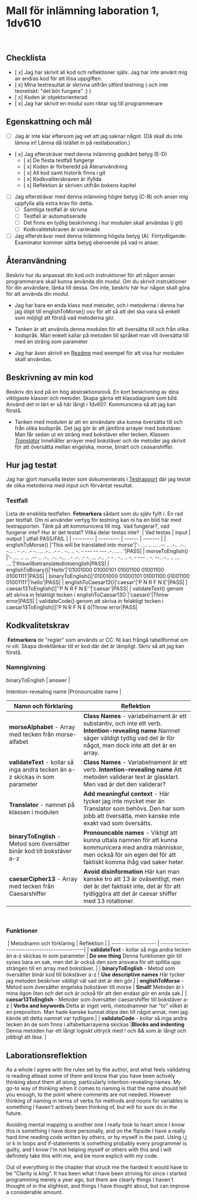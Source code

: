
# Mall för inlämning laboration 1, 1dv610
​
## Checklista
  - [ x] Jag har skrivit all kod och reflektioner själv. Jag har inte använt mig av andras kod för att lösa uppgiften.
  - [ x] Mina testresultat är skrivna utifrån utförd testning ( och inte teoretiskt: "det bör fungera" :) )
  - [ x] Koden är objektorienterad
  - [ x] Jag har skrivit en modul som riktar sig till programmerare
​
## Egenskattning och mål
  - [ ] Jag är inte klar eftersom jag vet att jag saknar något. (Då skall du inte lämna in! Lämna då istället in på restlaboration.)
  - [ x] Jag eftersträvar med denna inlämning godkänt betyg (E-D)
    - [ x] De flesta testfall fungerar
    - [ x] Koden är förberedd på Återanvändning
    - [ x] All kod samt historik finns i git 
    - [ x] Kodkvaliterskraven är ifyllda
    - [ x] Reflektion är skriven utifrån bokens kapitel 
  - [ ] Jag eftersträvar med denna inlämning högre betyg (C-B) och anser mig uppfylla alla extra krav för detta. 
    - [ ] Samtliga testfall är skrivna    
    - [ ] Testfall är automatiserade
    - [ ] Det finns en tydlig beskrivning i hur modulen skall användas (i git)
    - [ ] Kodkvalitetskraven är varierade 
  - [ ] Jag eftersträvar med denna inlämning högsta betyg (A) 
​
Förtydligande: Examinator kommer sätta betyg oberoende på vad ni anser. 
​
## Återanvändning
Beskriv hur du anpassat din kod och instruktioner för att någon annan programmerare skall kunna använda din modul. Om du skrivit instruktioner för din användare, länka till dessa. Om inte, beskriv här hur någon skall göra för att använda din modul.

- Jag har bara en enda klass med metoder, och i metoderna i denna har jag döpt till englishToMorse() osv för att så att det ska vara så enkelt som möjligt att förstå vad metoderna gör. 

- Tanken är att använda denna modulen för att översätta till och från olika kodspråk. Man enkelt kallar på metoden till språket man vill översätta till med en sträng som parameter

- Jag har även skrivit en [Readme](README.md) med exempel för att visa hur modulen skall användas. 
​
## Beskrivning av min kod
Beskriv din kod på en hög abstraktionsnivå. En kort beskrivning av dina viktigaste klasser och metoder. Skapa gärna ett klassdiagram som bild. Använd det ni lärt er så här långt i 1dv607. Kommunicera så att jag kan förstå.

- Tanken med modulen är att en användare ska kunna översätta till och från olika kodspråk. Det jag gör är att jämföra arrayer med bokstäver. Man får sedan ut en sträng med bokstäver eller tecken. Klassen [*Translator*](./modules/Translator/Translator.js) Innehåller arrayer med bokstäver och de metoder jag skrivit för att översätta mellan engelska, morse, binärt och ceasarshiffer.
​
## Hur jag testat
Jag har gjort manuella tester som dokumenterats i [Testrapport](Testrapport.md) där jag testat de olika metoderna med input och förväntat resultat.
​
### Testfall
Lista de enskilda testfallen. **Fetmarkera** sådant som du själv fyllt i. En rad per testfall. Om ni använder vertyg för testning kan ni ha en bild här med testrapporten. Tänk på att kommunicera till mig. Vad fungerar?, vad fungerar inte? Hur är det testat? Vilka delar testas inte?
​
| Vad testas      | input | output | utfall PASS/FAIL |
| --------- | --------- | ------ | ------- |
| englishToMorse() |'This will be translated into morse'|'- .... .. ...   .-- .. .-.. .-..   -... .   - .-. .- -. ... .-.. .- - . -..   .. -. - ---   -- --- .-. ... . '|PASS|
| morseToEnglish() |'- .... .. ... .-- .. .-.. .-.. -... . - .-. .- -. ... .-.. .- - . -.. .. -. - --- . -. --. .-.. .. ... ....'|'thiswillbetranslatedintoenglish|PASS|
| englishToBinary()|'Hello'|'01001000 01000101 01001100 01001100 01001111'|PASS|
| binaryToEnglish()|'01001000 01000101 01001100 01001100 01001111'|'hello'|PASS|
| englishToCaesar13()|'caesar'|'P N R F N E'|PASS|
| caesar13ToEnglish()|''P N R F N E''|'caesar'|PASS|
| validateText() genom att skriva in felaktigt tecken i englishToCaesar13() |'caesarö'|Throw error|PASS|
​| validateCode() genom att skriva in felaktigt tecken i caesar13ToEnglish()|'P N R F N E ö|Throw error|PASS|
​
## Kodkvalitetskrav
​
**Fetmarkera** de "regler" som används ur CC. Ni kan frångå tabellformat om ni vill. Skapa direktlänkar till er kod där det är lämpligt. Skriv så att jag kan förstå.
​
### Namngivning
binaryToEnglish   | answer  |

Intention-revealing name   |Pronouncable name   |


| Namn och förklaring  | Reflektion                                   |
| -------------------  | ---------------------------------------------|
| **morseAlphabet** - Array med tecken från morse-alfabet                    |  **Class Names** - variabelnament är ett substantiv, och inte ett verb. **Intention-revealing name** Namnet säger väldigt tydlig vad det är för något, men dock inte att det är en array. 
| **validateText** - kollar så inga andra tecken än a-z skickas in som parameter                    |  **Class Names** - Variabelnament är ett verb. **Intention-revealing name** Att metoden validerar text är glasklart. Men vad är det den validerar?                                             |
| **Translator** - namnet på klassen i modulen                     |  **Add meaningful context** - Här tycker jag inte mycket mer än Translator som behövs. Den har som jobb att översätta, men kanske inte exakt vad som översätts.                                          |
| **binaryToEnglish** - Metod som översätter binär kod till bokstäver a-z                    | **Pronouncable names** - Viktigt att kunna uttala namnen för att kunna kommunicera med andra människor, men också för sin egen del för att faktiskt komma ihåg vad saker heter.                                             |
| **caesarCipher13** - Array med tecken från Caesarshiffer                    | **Avoid disinformation** Här kan man kanske tro att 13 är oväsentligt, men det är det faktiskt inte, det är för att tydliggöra att det är caesar shiffer med 13 rotationer.                                              |
​ 
### Funktioner
​
| Metodnamn och förklaring  | Reflektion                                   |
| -------------------  | ---------------------------------------------|
| **validateText** - kollar så inga andra tecken än a-z skickas in som parameter                     |  **Do one thing** Denna funktionen gör till synes bara en sak, men det är också den som ansvara för att splitta upp strängen till en array med bokstäver. |
| **binaryToEnglish** - Metod som översätter binär kod till bokstäver a-z                     | **Use descriptive names** Här tycker jag metoden beskriver väldigt väl vad det är den gör.|
| **englishToMorse**  - Metod som översätter engelska bokstäver till morse                   |  **Small!** Metoden är i mina ögon liten och det och är också för att den endast gör en enda sak.|
| **caesar13ToEnglish** - Metoder som översätter caesarshiffer till bokstäver a-z                     |  **Verbs and keywords** Detta är inget verb, metodnamner har "to" vilket är en preposition. Man hade kanske kunnat döpa den till något annat, men jag kände att detta namnet var tydligare.|
| **validateCode** - kollar så inga andra tecken än de som finns i alfabetsarrayerna skickas |**Blocks and indenting** Denna metoden har ett långt logiskt uttryck med ! och && som är långt och jobbigt att läsa. |

## Laborationsreflektion


As a whole I agree with the rules set by the author, and what feels validating is reading atleast some of them and know that you have been actively thinking about them all along, particularly intention-revealing names. My go-to way of thinking when it comes to naming is that the name should tell you enough, to the point where comments are not needed. However thinking of naming in terms of verbs for methods and nouns for variables is something I haven't actively been thinking of, but will for sure do in the future. 

Avoiding mental mapping is another one I really took to heart since I know this is something I have done personally, and on the flipside I have a really hard time reading code written by others, or by myself in the past. Using i,j or k in loops and if-statements is something probably every programmer is guilty, and I know I'm not helping myself or others with this and I will definitely take this with me, and be more explicit with my code. 

Out of everything in the chapter that struck me the hardest it would have to be "Clarity is king". It has been what I have been striving for since i started programming merely a year ago, but there are clearly things I haven't thought of in the slightest, and things I have thought about, but can improve a considerable amount. 